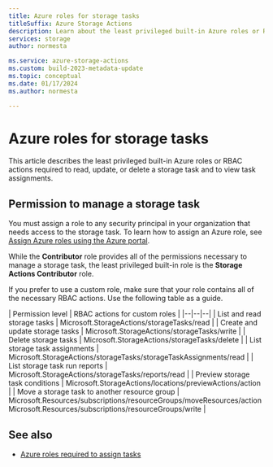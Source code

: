 ```yaml
---
title: Azure roles for storage tasks
titleSuffix: Azure Storage Actions
description: Learn about the least privileged built-in Azure roles or RBAC actions required to read, update, delete and assign a storage task.
services: storage
author: normesta

ms.service: azure-storage-actions
ms.custom: build-2023-metadata-update
ms.topic: conceptual
ms.date: 01/17/2024
ms.author: normesta

---
```


# Azure roles for storage tasks

This article describes the least privileged built-in Azure roles or RBAC actions required to read, update, or delete a storage task and to view task assignments.

## Permission to manage a storage task

You must assign a role to any security principal in your organization that needs access to the storage task. To learn how to assign an Azure role, see [Assign Azure roles using the Azure portal](../../role-based-access-control/role-assignments-portal.yml).

While the **Contributor** role provides all of the permissions necessary to manage a storage task, the least privileged built-in role is the **Storage Actions Contributor** role.

 If you prefer to use a custom role, make sure that your role contains all of the necessary RBAC actions. Use the following table as a guide.

| Permission level | RBAC actions for custom roles |
|--|--|--|
| List and read storage tasks | Microsoft.StorageActions/storageTasks/read |
| Create and update storage tasks | Microsoft.StorageActions/storageTasks/write |
| Delete storage tasks | Microsoft.StorageActions/storageTasks/delete |
| List storage task assignments | Microsoft.StorageActions/storageTasks/storageTaskAssignments/read |
| List storage task run reports | Microsoft.StorageActions/storageTasks/reports/read |
| Preview storage task conditions | Microsoft.StorageActions/locations/previewActions/action |
| Move a storage task to another resource group | Microsoft.Resources/subscriptions/resourceGroups/moveResources/action<br>Microsoft.Resources/subscriptions/resourceGroups/write |

## See also

- [Azure roles required to assign tasks](storage-task-authorization-roles-assign.md)
